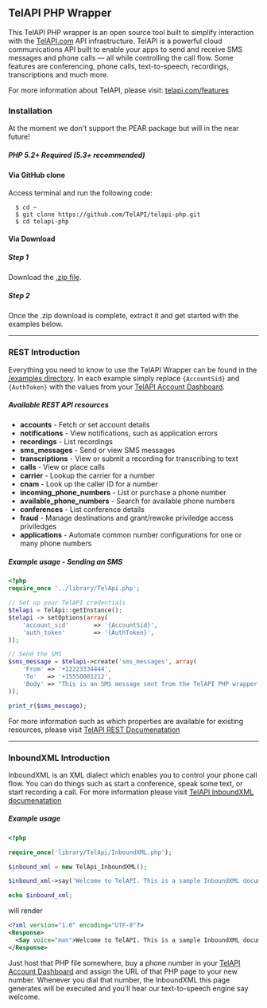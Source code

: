 ## TelAPI PHP Wrapper

This TelAPI PHP wrapper is an open source tool built to simplify interaction with the [TelAPI.com](http://telapi.com) API infrastructure. TelAPI is a powerful cloud communications API built to enable your apps to send and receive SMS messages and phone calls — all while controlling the call flow. Some features are conferencing, phone calls, text-to-speech, recordings, transcriptions and much more.

For more information about TelAPI, please visit: [telapi.com/features](http://www.telapi.com/features)

### Installation
At the moment we don't support the PEAR package but will in the near future!

##### PHP 5.2+ Required (5.3+ recommended)

#### Via GitHub clone

Access terminal and run the following code:

```shell
  $ cd ~
  $ git clone https://github.com/TelAPI/telapi-php.git
  $ cd telapi-php
```

#### Via Download

##### Step 1

Download the [.zip file](https://github.com/telapi/telapi-php/zipball/master).

##### Step 2

Once the .zip download is complete, extract it and get started with the examples below.


---


### REST Introduction

Everything you need to know to use the TelAPI Wrapper can be found in the [/examples directory](https://github.com/telapi/telapi-php/tree/master/examples).
In each example simply replace `{AccountSid}` and `{AuthToken}` with the values from your [TelAPI Account Dashboard](https://www.telapi.com/dashboard/).

##### Available REST API resources

* **accounts**                  - Fetch or set account details
* **notifications**             - View notifications, such as application errors
* **recordings**                - List recordings
* **sms_messages**              - Send or view SMS messages
* **transcriptions**            - View or submit a recording for transcribing to text
* **calls**                     - View or place calls
* **carrier**                   - Lookup the carrier for a number
* **cnam**                      - Look up the caller ID for a number
* **incoming_phone_numbers**    - List or purchase a phone number
* **available_phone_numbers**   - Search for available phone numbers
* **conferences**               - List conference details
* **fraud**                     - Manage destinations and grant/rewoke priviledge access priviledges
* **applications**              - Automate common number configurations for one or many phone numbers



##### Example usage - Sending an SMS

```php
<?php
require_once '../library/TelApi.php';

// Set up your TelAPI credentials
$telapi = TelApi::getInstance();
$telapi -> setOptions(array(
    'account_sid'       => '{AccountSid}',
    'auth_token'        => '{AuthToken}',
));

// Send the SMS
$sms_message = $telapi->create('sms_messages', array(
    'From' => '+12223334444',
    'To'   => '+15550001212',
    'Body' => "This is an SMS message sent from the TelAPI PHP wrapper! Easy as 1, 2, 3!"
));

print_r($sms_message);
```


For more information such as which properties are available for existing resources, please visit [TelAPI REST Documenatation](http://www.telapi.com/docs/api/rest/)



----



### InboundXML Introduction

InboundXML is an XML dialect which enables you to control your phone call flow. You can do things such as start a conference, speak some text, or start recording a call. For more information please visit [TelAPI InboundXML documenatation](http://www.telapi.com/docs/api/inboundxml/)

##### Example usage

```php
<?php

require_once('library/TelApi/InboundXML.php');

$inbound_xml = new TelApi_InboundXML();

$inbound_xml->say('Welcome to TelAPI. This is a sample InboundXML document.', array('voice' => 'man'));

echo $inbound_xml;
```

will render

```xml
<?xml version="1.0" encoding="UTF-8"?>
<Response>
  <Say voice="man">Welcome to TelAPI. This is a sample InboundXML document.</Say>
</Response>
```

Just host that PHP file somewhere, buy a phone number in your [TelAPI Account Dashboard](https://www.telapi.com/dashboard/) and assign the URL of that PHP page to your new number. Whenever you dial that number, the InboundXML this page generates will be executed and you'll hear our text-to-speech engine say welcome.
